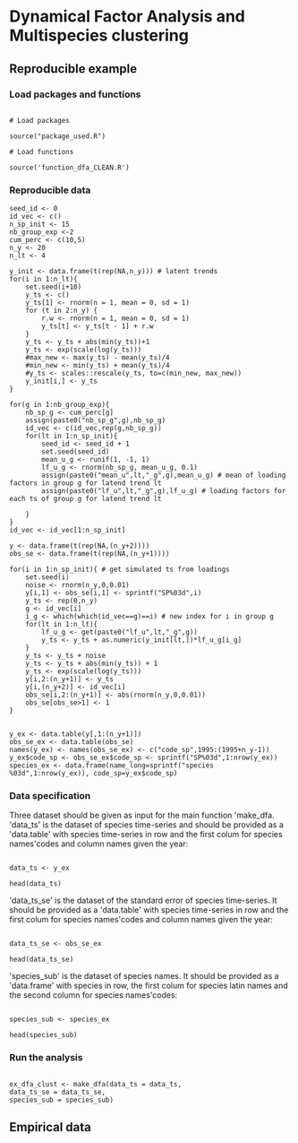 # Dynamical Factor Analysis and Multispecies clustering

## Reproducible example

### Load packages and functions

```{r}

# Load packages

source("package_used.R")

# Load functions

source('function_dfa_CLEAN.R')

```

### Reproducible data

```{r}
seed_id <- 0
id_vec <- c()
n_sp_init <- 15
nb_group_exp <-2
cum_perc <- c(10,5)
n_y <- 20
n_lt <- 4

y_init <- data.frame(t(rep(NA,n_y))) # latent trends
for(i in 1:n_lt){
    set.seed(i+10)
    y_ts <- c()
    y_ts[1] <- rnorm(n = 1, mean = 0, sd = 1)
    for (t in 2:n_y) {
        r.w <- rnorm(n = 1, mean = 0, sd = 1)
        y_ts[t] <- y_ts[t - 1] + r.w
    }
    y_ts <- y_ts + abs(min(y_ts))+1
    y_ts <- exp(scale(log(y_ts)))
    #max_new <- max(y_ts) - mean(y_ts)/4
    #min_new <- min(y_ts) + mean(y_ts)/4
    #y_ts <- scales::rescale(y_ts, to=c(min_new, max_new))
    y_init[i,] <- y_ts
}

for(g in 1:nb_group_exp){
    nb_sp_g <- cum_perc[g]
    assign(paste0("nb_sp_g",g),nb_sp_g)
    id_vec <- c(id_vec,rep(g,nb_sp_g))
    for(lt in 1:n_sp_init){
        seed_id <- seed_id + 1
        set.seed(seed_id)
        mean_u_g <- runif(1, -1, 1)
        lf_u_g <- rnorm(nb_sp_g, mean_u_g, 0.1)
        assign(paste0("mean_u",lt,"_g",g),mean_u_g) # mean of loading factors in group g for latend trend lt
        assign(paste0("lf_u",lt,"_g",g),lf_u_g) # loading factors for each ts of group g for latend trend lt

    }
}
id_vec <- id_vec[1:n_sp_init]

y <- data.frame(t(rep(NA,(n_y+2))))
obs_se <- data.frame(t(rep(NA,(n_y+1))))

for(i in 1:n_sp_init){ # get simulated ts from loadings
    set.seed(i)
    noise <- rnorm(n_y,0,0.01)
    y[i,1] <- obs_se[i,1] <- sprintf("SP%03d",i)
    y_ts <- rep(0,n_y)
    g <- id_vec[i]
    i_g <- which(which(id_vec==g)==i) # new index for i in group g
    for(lt in 1:n_lt){
        lf_u_g <- get(paste0("lf_u",lt,"_g",g))
        y_ts <- y_ts + as.numeric(y_init[lt,])*lf_u_g[i_g]
    }
    y_ts <- y_ts + noise
    y_ts <- y_ts + abs(min(y_ts)) + 1
    y_ts <- exp(scale(log(y_ts)))
    y[i,2:(n_y+1)] <- y_ts
    y[i,(n_y+2)] <- id_vec[i]
    obs_se[i,2:(n_y+1)] <- abs(rnorm(n_y,0,0.01))
    obs_se[obs_se>1] <- 1
}  


y_ex <- data.table(y[,1:(n_y+1)])
obs_se_ex <- data.table(obs_se)
names(y_ex) <- names(obs_se_ex) <- c("code_sp",1995:(1995+n_y-1))
y_ex$code_sp <- obs_se_ex$code_sp <- sprintf("SP%03d",1:nrow(y_ex))
species_ex <- data.frame(name_long=sprintf("species %03d",1:nrow(y_ex)), code_sp=y_ex$code_sp)

```

### Data specification

Three dataset should be given as input for the main function 'make_dfa. 'data_ts' is the dataset of species time-series and should be provided as a 'data.table' with species time-series in row and the first colum for species names'codes and column names given the year:

```{r}

data_ts <- y_ex

head(data_ts)

```

'data_ts_se' is the dataset of the standard error of species time-series. It should be provided as a 'data.table' with species time-series in row and the first colum for species names'codes and column names given the year:

```{r}

data_ts_se <- obs_se_ex

head(data_ts_se)

```

'species_sub' is the dataset of species names. It should be provided as a 'data.frame' with species in row, the first colum for species latin names and the second column for species names'codes:

```{r}

species_sub <- species_ex

head(species_sub)

```

### Run the analysis

```{r}

ex_dfa_clust <- make_dfa(data_ts = data_ts,
data_ts_se = data_ts_se,
species_sub = species_sub)

```


## Empirical data


